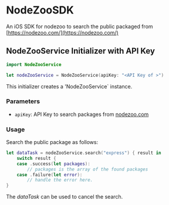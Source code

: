 # NodeZooSDK

An iOS SDK for nodezoo to search the public packaged from [https://nodezoo.com/](https://nodezoo.com/)

## NodeZooService Initializer with API Key

```swift
import NodeZooService

let nodeZooService = NodeZooService(apiKey: "<API Key of >")
```

This initializer creates a 'NodeZooService` instance.

### Parameters

- `apiKey`: API Key to search packages from [nodezoo.com](nodezoo.com)

### Usage

Search the public package as follows:
```swift
let dataTask = nodeZooService.search("express") { result in
    switch result {
    case .success(let packages):
        // packages is the array of the found packages
    case .failure(let error):
        // handle the error here.
}
```
The *dataTask* can be used to cancel the search.

